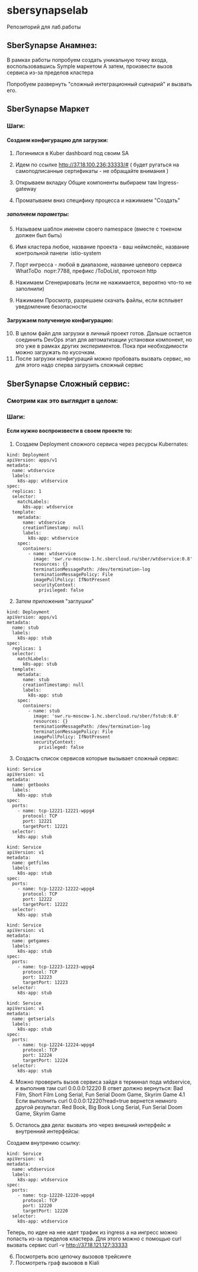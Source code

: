 # sbersynapselab
Репозиторий для лаб.работы


## SberSynapse Анамнез:

В рамках работы попробуем создать уникальную точку входа, воспользовавшись Symple маркетом
А затем, произвести вызов сервиса из-за пределов кластера


Попробуем развернуть "сложный интеграционный сценарий" и вызвать его.


## SberSynapse Маркет 


### Шаги:

#### Создаем конфигурацию для загрузки:
1. Логинимся в Kuber dashboard под своим SA

2. Идем по ссылке http://37.18.100.236:33333/#  ( будет ругаться на самоподписанные сертификаты - не обращайте внимания )

3. Открываем вкладку Общие компоненты выбираем там Ingress-gateway

4. Проматываем вниз специфику процесса и нажимаем "Создать"
##### заполняем параметры:
5. Называем шаблон именем своего namespace (вместе с токеном должен был быть)
6. Имя кластера любое, название проекта - ваш неймспейс, название контрольной панели  istio-system
7. Порт ингресса - любой в диапазоне, название целевого сервиса WhatToDo  порт:7788, префикс /ToDoList, протокол http

8. Нажимаем Сгенерировать (если не нажимается, вероятно что-то не заполнили)
9. Нажимаем Просмотр, разрешаем скачать файлы, если всплывет уведомление безопасности
 
#### Загружаем полученную конфигурацию:
10. В целом файл для загрузки в личный проект готов. Дальше остается соединить DevOps этап для автоматизации установки компонент, но это уже в рамках других экспериментов. Пока при необходимости можно загружать по кусочкам.
11. После загрузки конфигураций можно пробовать вызвать сервис, но для этого надо сперва загрузить сложный сервис


## SberSynapse Сложный сервис:

### Смотрим как это выглядит в целом:



### Шаги:
#### Если нужно воспроизвести в своем проекте то:

  1. Создаем Deployment сложного сервиса через ресурсы Kubernates:
```
kind: Deployment
apiVersion: apps/v1
metadata:
  name: wtdservice
  labels:
    k8s-app: wtdservice
spec:
  replicas: 1
  selector:
    matchLabels:
      k8s-app: wtdservice
  template:
    metadata:
      name: wtdservice
      creationTimestamp: null
      labels:
        k8s-app: wtdservice
    spec:
      containers:
        - name: wtdservice
          image: 'swr.ru-moscow-1.hc.sbercloud.ru/sber/wtdservice:0.8'
          resources: {}
          terminationMessagePath: /dev/termination-log
          terminationMessagePolicy: File
          imagePullPolicy: IfNotPresent
          securityContext:
            privileged: false
```
2. Затем приложения "заглушки"
```
kind: Deployment
apiVersion: apps/v1
metadata:
  name: stub
  labels:
    k8s-app: stub
spec:
  replicas: 1
  selector:
    matchLabels:
      k8s-app: stub
  template:
    metadata:
      name: stub
      creationTimestamp: null
      labels:
        k8s-app: stub
    spec:
      containers:
        - name: stub
          image: 'swr.ru-moscow-1.hc.sbercloud.ru/sber/fstub:0.8'
          resources: {}
          terminationMessagePath: /dev/termination-log
          terminationMessagePolicy: File
          imagePullPolicy: IfNotPresent
          securityContext:
            privileged: false
```

3. Создасть список сервисов которые вызывает сложный сервис:

```
kind: Service
apiVersion: v1
metadata:
  name: getbooks
  labels:
    k8s-app: stub
spec:
  ports:
    - name: tcp-12221-12221-wppg4
      protocol: TCP
      port: 12221
      targetPort: 12221
  selector:
    k8s-app: stub
```
```
kind: Service
apiVersion: v1
metadata:
  name: getfilms
  labels:
    k8s-app: stub
spec:
  ports:
    - name: tcp-12222-12222-wppg4
      protocol: TCP
      port: 12222
      targetPort: 12222
  selector:
    k8s-app: stub
```
```
kind: Service
apiVersion: v1
metadata:
  name: getgames
  labels:
    k8s-app: stub
spec:
  ports:
    - name: tcp-12223-12223-wppg4
      protocol: TCP
      port: 12223
      targetPort: 12223
  selector:
    k8s-app: stub
```
```
kind: Service
apiVersion: v1
metadata:
  name: getserials
  labels:
    k8s-app: stub
spec:
  ports:
    - name: tcp-12224-12224-wppg4
      protocol: TCP
      port: 12224
      targetPort: 12224
  selector:
    k8s-app: stub
 ```
    
    
4. Можно проверить вызов сервиса зайдя в терминал пода wtdservice, и выполнив там curl 0.0.0.0:12220
В ответ должно вернуться:
 Bad Film, Short Film
 Long Serial, Fun Serial
 Doom Game, Skyrim Game
4.1 Если выполнить curl 0.0.0.0:12220?read=true
вернется немного другой результат.
 Red Book, Big Book
 Long Serial, Fun Serial
 Doom Game, Skyrim Game

5. Осталось два дела: вызвать это через внешний интерфейс и внутренний интерфейсы:

Создаем внутрению ссылку:
```  
kind: Service
apiVersion: v1
metadata:
  name: wtdservice
  labels:
    k8s-app: wtdservice
spec:
  ports:
    - name: tcp-12220-12220-wppg4
      protocol: TCP
      port: 12220
      targetPort: 12220
  selector:
    k8s-app: wtdservice
 ```

Теперь, по идее на нее идет трафик из ingress а на ингресс можно попасть из-за пределов кластера. Для этого можно  с помощью curl вызвать сервис
curl -v http://37.18.121.127:33333
  
6. Посмотреть всю цепочку вызовов трейсинге
7. Посмотреть граф вызовов в Kiali


